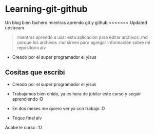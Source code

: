 # Learning-git-github
Un blog bien fachero mientras aprendo git y github
<<<<<<< Updated upstream
>mientras aprendó a usar esta aplicación para editar archivos .md porque los archivos .md sirven para agregar información sobre mi repositorio alv

* Creado por el super programador el yisus

## Cositas que escribi
* Creado por el super programador el yisus
* Trabajamos bien chido, ya es hora de jubilar este curso y seguir aprendiendo :D

* En dos meses me quiero ver ya con trabajo :D
* Toque final alv

Acabe le curso :'D